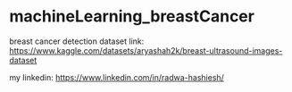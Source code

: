 # machineLearning_breastCancer
breast cancer detection
dataset link:
https://www.kaggle.com/datasets/aryashah2k/breast-ultrasound-images-dataset

my linkedin:
https://www.linkedin.com/in/radwa-hashiesh/
